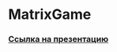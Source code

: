 # MatrixGame

### [Ссылка на презентацию](https://docs.google.com/presentation/d/199Ucdy26b98wDu1JAfwCANxR6Ri18mbJcGqCX_KfC_4/edit?usp=sharing)

